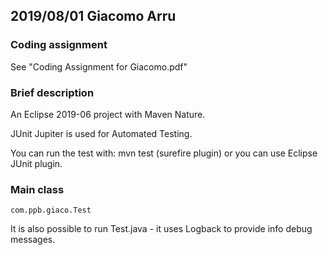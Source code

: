 ## 2019/08/01 Giacomo Arru


### Coding assignment

See "Coding Assignment for Giacomo.pdf"

### Brief description

An Eclipse 2019-06 project with Maven Nature.

JUnit Jupiter is used for Automated Testing.

You can run the test with: mvn test (surefire plugin)
or you can use Eclipse JUnit plugin.

### Main class

```
com.ppb.giaco.Test
```

It is also possible to run Test.java - it uses Logback to provide info debug messages.
